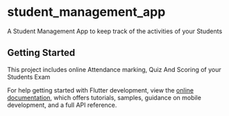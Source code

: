 # student_management_app

A Student Management App to keep track of the activities of your Students 

## Getting Started

This project includes online Attendance marking, Quiz And Scoring of your Students Exam


For help getting started with Flutter development, view the
[online documentation](https://docs.flutter.dev/), which offers tutorials,
samples, guidance on mobile development, and a full API reference.

